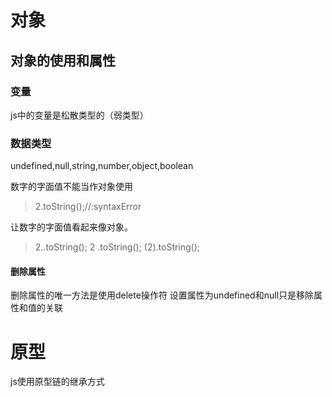 # 对象

## 对象的使用和属性

### 变量

js中的变量是松散类型的（弱类型）

### 数据类型
undefined,null,string,number,object,boolean

数字的字面值不能当作对象使用

>2.toString();//:syntaxError

让数字的字面值看起来像对象。

>2..toString();
2 .toString();
(2).toString();


#### 删除属性

删除属性的唯一方法是使用delete操作符 设置属性为undefined和null只是移除属性和值的关联

# 原型
js使用原型链的继承方式

